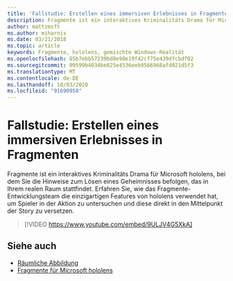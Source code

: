```yaml
---
title: 'Fallstudie: Erstellen eines immersiven Erlebnisses in Fragmenten'
description: Fragmente ist ein interaktives Kriminalitäts Drama für Microsoft hololens, bei dem Sie die Hinweise zum Lösen eines Geheimnisses befolgen, das in Ihrem realen Raum stattfindet.
author: mattzmsft
ms.author: miharnis
ms.date: 03/21/2018
ms.topic: article
keywords: Fragmente, hololens, gemischte Windows-Realität
ms.openlocfilehash: 85b7ebb57239bd8e90e19f42cf75e439dfcbdf02
ms.sourcegitcommit: 09599b4034be825e4536eeb9566968afd021d5f3
ms.translationtype: MT
ms.contentlocale: de-DE
ms.lasthandoff: 10/03/2020
ms.locfileid: "91690950"
---
```

# <a name="case-study---creating-an-immersive-experience-in-fragments"></a>Fallstudie: Erstellen eines immersiven Erlebnisses in Fragmenten

Fragmente ist ein interaktives Kriminalitäts Drama für Microsoft hololens, bei dem Sie die Hinweise zum Lösen eines Geheimnisses befolgen, das in Ihrem realen Raum stattfindet. Erfahren Sie, wie das Fragmente-Entwicklungsteam die einzigartigen Features von hololens verwendet hat, um Spieler in der Aktion zu untersuchen und diese direkt in den Mittelpunkt der Story zu versetzen.



>[!VIDEO https://www.youtube.com/embed/9ULJV4G5XkA]

## <a name="see-also"></a>Siehe auch
* [Räumliche Abbildung](../design/spatial-mapping.md)
* [Fragmente für Microsoft hololens](https://www.microsoft.com/p/fragments/9nblggh5ggm8)
